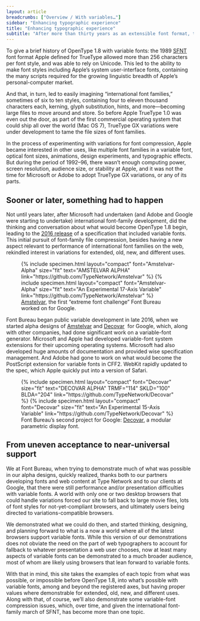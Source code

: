 ```yaml
---
layout: article
breadcrumbs: ["Overview / With variables…"]
sidebar: "Enhancing typographic experience"
title: "Enhancing typographic experience"
subtitle: "After more than thirty years as an extensible font format, the SFNT does it again"
---
```

To give a brief history of OpenType 1.8 with variable fonts: the 1989 <a href="https://en.wikipedia.org/wiki/SFNT">SFNT</a> font format Apple defined for TrueType allowed more than 256 characters per font style, and was able to rely on Unicode. This led to the ability to make font styles including Apple’s system user-interface fonts, containing the many scripts required for the growing linguistic breadth of Apple’s personal-computer market.

And that, in turn, led to easily imagining “international font families,” sometimes of six to ten styles, containing four to eleven thousand characters each, kerning, glyph substitution, hints, and more—becoming large files to move around and store. So before Apple TrueType 1.0 was even out the door, as part of the first commercial operating system that could ship all over the world (Mac OS 7), TrueType GX variations were under development to tame the file sizes of font families. 

In the process of experimenting with variations for font compression, Apple became interested in other uses, like multiple font families in a variable font, optical font sizes, animations, design experiments, and typographic effects. But during the period of 1992–96, there wasn’t enough computing power, screen resolution, audience size, or stability at Apple, and it was not the time for Microsoft or Adobe to adopt TrueType GX variations, or any of its parts.

<h2>Sooner or later, something had to happen</h2>
Not until years later, after Microsoft had undertaken (and Adobe and Google were starting to undertake) international font-family development, did the thinking and conversation about what would become OpenType 1.8 begin, leading to the <a href="https://medium.com/variable-fonts/https-medium-com-tiro-introducing-opentype-variable-fonts-12ba6cd2369">2016 release</a> of a specification that included variable fonts. This initial pursuit of font-family file compression, besides having a new aspect relevant to performance of international font families on the web, rekindled interest in variations for extended, old, new, and different uses.

<figure>
{% include specimen.html layout="compact" font="Amstelvar-Alpha" size="fit" text="AMSTELVAR ALPHA" link="https://github.com/TypeNetwork/Amstelvar" %}
{% include specimen.html layout="compact" font="Amstelvar-Alpha" size="fit" text="An Experimental 17-Axis Variable" link="https://github.com/TypeNetwork/Amstelvar" %}
  <figcaption><a href="https://github.com/TypeNetwork/Amstelvar">Amstelvar</a>, the first “extreme font challenge” Font Bureau worked on for Google.</figcaption>
  </figure>

Font Bureau began public variable development in late 2016, when we started alpha designs of <a href="https://github.com/TypeNetwork/Amstelvar">Amstelvar</a> and <a href="https://github.com/TypeNetwork/Decovar">Decovar</a>  for Google, which, along with other companies, had done significant work on a variable-font generator. Microsoft and Apple had developed variable-font system extensions for their upcoming operating systems. Microsoft had also developed huge amounts of documentation and provided wise specification management. And Adobe had gone to work on what would become the PostScript extension for variable fonts in CFF2. WebKit rapidly updated to the spec, which Apple quickly put into a version of Safari.

<figure>
{% include specimen.html layout="compact" font="Decovar" size="fit" text="DECOVAR ALPHA" TRMF="114" SKLD="100" BLDA="204" link="https://github.com/TypeNetwork/Decovar" %}
{% include specimen.html layout="compact" font="Decovar" size="fit" text="An Experimental 15-Axis Variable" link="https://github.com/TypeNetwork/Decovar" %}
  <figcaption>Font Bureau’s second project for Google: <a href="https://www.github.com/typenetwork/fb-decovar">Decovar</a>, a modular parametric display font.</figcaption>
  </figure>

<h2>From uneven acceptance to near-universal support</h2>
We at Font Bureau, when trying to demonstrate much of what was possible in our alpha designs, quickly realized, thanks both to our partners developing fonts and web content at Type Network and to our clients at Google, that there were still performance and/or presentation difficulties with variable fonts. A world with only one or two desktop browsers that could handle variations forced our site to fall back to large movie files, lots of font styles for not-yet-compliant browsers, and ultimately users being directed to variations-compatible browsers. 

We demonstrated what we could do then, and started thinking, designing, and planning forward to what is a now a world where all of the latest browsers support variable fonts. While this version of our demonstrations does not obviate the need on the part of web typographers to account for fallback to whatever presentation a web user chooses, now at least many aspects of variable fonts can be demonstrated to a much broader audience, most of whom are likely using browsers that lean forward to variable fonts.

With that in mind, this site takes the examples of each topic from what was possible, or impossible before OpenType 1.8, into what’s possible with variable fonts, among and beyond the registered axes, but having proper values where demonstrable for extended, old, new, and different uses. Along with that, of course, we’ll also demonstrate some variable-font compression issues, which, over time, and given the international font-family march of SFNT, has become more than one topic.
